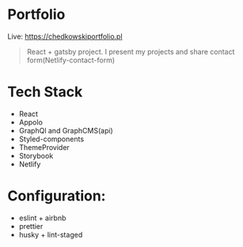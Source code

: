 # Portfolio

Live: https://chedkowskiportfolio.pl

> React + gatsby project. I present my projects and share contact form(Netlify-contact-form)

# Tech Stack

- React
- Appolo
- GraphQl and GraphCMS(api)
- Styled-components
- ThemeProvider
- Storybook
- Netlify

# Configuration:

- eslint + airbnb
- prettier
- husky + lint-staged
